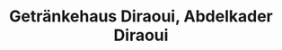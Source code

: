 ---
title: "Getränkehaus Diraoui, Abdelkader Diraoui"
url: /wuppertal/getraenkehaus-diraoui-abdelkader-diraoui/
shop: Getränke
---